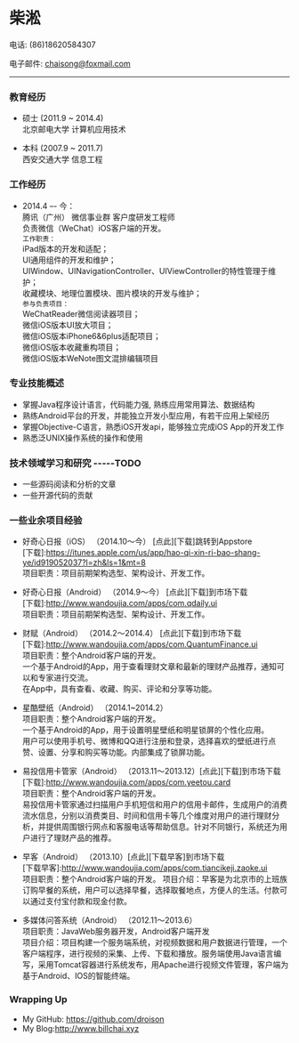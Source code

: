 # 柴淞

电话: (86)18620584307

电子邮件: <chaisong@foxmail.com>  
***
### 教育经历

* 硕士 (2011.9 ~ 2014.4)  
北京邮电大学 计算机应用技术

* 本科 (2007.9 ~ 2011.7)  
西安交通大学 信息工程

### 工作经历

* 2014.4  –- 今：   
 	腾讯（广州） 微信事业群 客户度研发工程师  
	负责微信（WeChat）iOS客户端的开发。  
	`工作职责：`  
	iPad版本的开发和适配；  
	UI通用组件的开发和维护；  
	UIWindow、UINavigationController、UIViewController的特性管理于维护；    
	收藏模块、地理位置模块、图片模块的开发与维护；  
	`参与负责项目：`  
	WeChatReader微信阅读器项目；  
	微信iOS版本UI放大项目；  
	微信iOS版本iPhone6&6plus适配项目；  
	微信iOS版本收藏重构项目；  
	微信iOS版本WeNote图文混排编辑项目
  
### 专业技能概述
* 掌握Java程序设计语言，代码能力强, 熟练应用常用算法、数据结构
* 熟练Android平台的开发，并能独立开发小型应用，有若干应用上架经历    
* 掌握Objective-C语言，熟悉iOS开发api，能够独立完成iOS App的开发工作
* 熟悉泛UNIX操作系统的操作和使用

### 技术领域学习和研究 -----TODO
* 一些源码阅读和分析的文章
* 一些开源代码的贡献

### 一些业余项目经验
* 好奇心日报（iOS） （2014.10～今） [点此][下载]跳转到Appstore  
[下载]:https://itunes.apple.com/us/app/hao-qi-xin-ri-bao-shang-ye/id919052037?l=zh&ls=1&mt=8  
项目职责：项目前期架构选型、架构设计、开发工作。
* 好奇心日报（Android） （2014.9～今） [点此][下载]到市场下载  
[下载]:http://www.wandoujia.com/apps/com.qdaily.ui  
项目职责：项目前期架构选型、架构设计、开发工作。
* 财赋（Android） （2014.2～2014.4） [点此][下载]到市场下载  
[下载]:http://www.wandoujia.com/apps/com.QuantumFinance.ui  
项目职责：整个Android客户端的开发。   
一个基于Android的App，用于查看理财文章和最新的理财产品推荐，通知可以和专家进行交流。  
在App中，具有查看、收藏、购买、评论和分享等功能。
  
* 星酷壁纸（Android） （2014.1~2014.2）  
项目职责：整个Android客户端的开发。  
一个基于Android的App，用于设置明星壁纸和明星锁屏的个性化应用。  
用户可以使用手机号、微博和QQ进行注册和登录，选择喜欢的壁纸进行点赞、设置、分享和购买等功能。内部集成了锁屏功能。  

* 易投信用卡管家（Android） （2013.11～2013.12）[点此][下载]到市场下载  
[下载]:http://www.wandoujia.com/apps/com.yeetou.card  
项目职责：整个Android客户端的开发。  
易投信用卡管家通过扫描用户手机短信和用户的信用卡邮件，生成用户的消费流水信息，分别以消费类目、时间和信用卡等几个维度对用户的进行理财分析，并提供周围银行网点和客服电话等帮助信息。针对不同银行，系统还为用户进行了理财产品的推荐。

* 早客（Android） （2013.10）[点此][下载早客]到市场下载  
[下载早客]:http://www.wandoujia.com/apps/com.tiancikeji.zaoke.ui  
项目职责：整个Android客户端的开发。 
项目介绍：早客是为北京市的上班族订购早餐的系统，用户可以选择早餐，选择取餐地点，方便人的生活。付款可以通过支付宝付款和现金付款。

* 多媒体问答系统（Android） （2012.11～2013.6）  
项目职责：JavaWeb服务器开发，Android客户端开发  
项目介绍：项目构建一个服务端系统，对视频数据和用户数据进行管理，一个客户端程序，进行视频的采集、上传、下载和播放。服务端使用Java语言编写，采用Tomcat容器进行系统发布，用Apache进行视频文件管理，客户端为基于Android、IOS的智能终端。

### Wrapping Up

* My GitHub: <https://github.com/droison>
* My Blog:<http://www.billchai.xyz>
